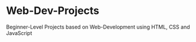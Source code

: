 # Web-Dev-Projects
Beginner-Level Projects based on Web-Development using HTML, CSS and JavaScript 
